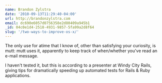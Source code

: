 ```yaml
---
name: Brandon Zylstra
date: '2010-09-13T11:29:40-04:00'
url: http://brandonzylstra.com
email: dc690e6057d0756358e2d80409a945b1
_id: 04c0e1d4-2518-4931-9857-5fa99a2d8f64
slug: '/two-ways-to-improve-os-x/'
---
```


The only use for atime that I know of, other than satisfying your curiosity,
is mutt: mutt uses it, apparently to keep track of when/whether you've read an
e-mail message.

I haven't tested it, but this is according to a presenter at Windy City Rails,
giving tips for dramatically speeding up automated tests for Rails &amp; Ruby
applications.
